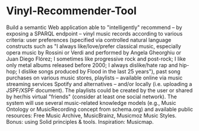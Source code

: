# Vinyl-Recommender-Tool
Build a semantic Web application able to "intelligently" recommend – by exposing a SPARQL endpoint – vinyl music records according to various criteria: user preferences (specified via controlled natural language constructs such as "I always like/love/prefer classical music, especially opera music by Rossini or Verdi and performed by Angela Gheorghiu or Juan Diego Flórez; I sometimes like progressive rock and post-rock; I like only metal albums released before 2000; I always dislike/hate rap and hip-hop; I dislike songs produced by Flood in the last 25 years"), past song purchases on various music stores, playlists – available online via music streaming services Spotify and alternatives – and/or locally (i.e. uploading a JSPF/XSPF document). The playlists could be created by the user or shared by her/his virtual "friends" (consider at least one social network). The system will use several music-related knowledge models (e.g., Music Ontology or MusicRecording concept from schema.org) and available public resources: Free Music Archive, MusicBrainz, Musicmoz Music Styles. Bonus: using Solid principles & tools. Inspiration: Musicmap.

